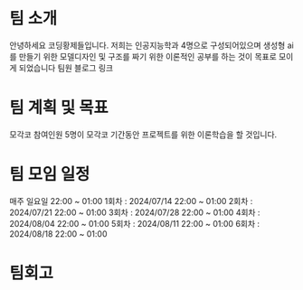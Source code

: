 # 팀 소개

안녕하세요 코딩황제들입니다. 저희는 인공지능학과 4명으로 구성되어있으며 생성형 ai를 만들기 위한 모델디자인 및 구조를 짜기 위한 이론적인 공부를 하는 것이 목표로 모이게 되었습니다
팀원 블로그 링크

# 팀 계획 및 목표
모각코 참여인원 5명이 모각코 기간동안 프로젝트를 위한 이론학습을 할 것입니다.



# 팀 모임 일정

매주 일요일 22:00 ~ 01:00
1회차 : 2024/07/14 22:00 ~ 01:00
2회차 : 2024/07/21 22:00 ~ 01:00
3회차 : 2024/07/28 22:00 ~ 01:00
4회차 : 2024/08/04 22:00 ~ 01:00
5회차 : 2024/08/11 22:00 ~ 01:00
6회차 : 2024/08/18 22:00 ~ 01:00


# 팀회고


